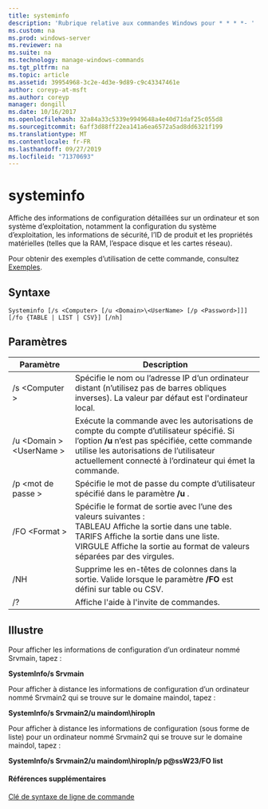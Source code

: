```yaml
---
title: systeminfo
description: 'Rubrique relative aux commandes Windows pour * * * *- '
ms.custom: na
ms.prod: windows-server
ms.reviewer: na
ms.suite: na
ms.technology: manage-windows-commands
ms.tgt_pltfrm: na
ms.topic: article
ms.assetid: 39954968-3c2e-4d3e-9d89-c9c43347461e
author: coreyp-at-msft
ms.author: coreyp
manager: dongill
ms.date: 10/16/2017
ms.openlocfilehash: 32a84a33c5339e9949648a4e40d71daf25c055d8
ms.sourcegitcommit: 6aff3d88ff22ea141a6ea6572a5ad8dd6321f199
ms.translationtype: MT
ms.contentlocale: fr-FR
ms.lasthandoff: 09/27/2019
ms.locfileid: "71370693"
---
```

# <a name="systeminfo"></a>systeminfo



Affiche des informations de configuration détaillées sur un ordinateur et son système d’exploitation, notamment la configuration du système d’exploitation, les informations de sécurité, l’ID de produit et les propriétés matérielles (telles que la RAM, l’espace disque et les cartes réseau).

Pour obtenir des exemples d’utilisation de cette commande, consultez [Exemples](#BKMK_examples).

## <a name="syntax"></a>Syntaxe

```
Systeminfo [/s <Computer> [/u <Domain>\<UserName> [/p <Password>]]] [/fo {TABLE | LIST | CSV}] [/nh]
```

## <a name="parameters"></a>Paramètres

|Paramètre|Description|
|---------|-----------|
|/s \<Computer >|Spécifie le nom ou l’adresse IP d’un ordinateur distant (n’utilisez pas de barres obliques inverses). La valeur par défaut est l'ordinateur local.|
|/u \<Domain > \<UserName >|Exécute la commande avec les autorisations de compte du compte d’utilisateur spécifié. Si l’option **/u** n’est pas spécifiée, cette commande utilise les autorisations de l’utilisateur actuellement connecté à l’ordinateur qui émet la commande.|
|/p \<mot de passe >|Spécifie le mot de passe du compte d’utilisateur spécifié dans le paramètre **/u** .|
|/FO \<Format >|Spécifie le format de sortie avec l’une des valeurs suivantes :</br>TABLEAU Affiche la sortie dans une table.</br>TARIFS Affiche la sortie dans une liste.</br>VIRGULE Affiche la sortie au format de valeurs séparées par des virgules.|
|/NH|Supprime les en-têtes de colonnes dans la sortie. Valide lorsque le paramètre **/FO** est défini sur table ou CSV.|
|/?|Affiche l'aide à l'invite de commandes.|

## <a name="BKMK_examples"></a>Illustre

Pour afficher les informations de configuration d’un ordinateur nommé Srvmain, tapez :

**SystemInfo/s Srvmain**

Pour afficher à distance les informations de configuration d’un ordinateur nommé Srvmain2 qui se trouve sur le domaine maindol, tapez :

**SystemInfo/s Srvmain2/u maindom\hiropln**

Pour afficher à distance les informations de configuration (sous forme de liste) pour un ordinateur nommé Srvmain2 qui se trouve sur le domaine maindol, tapez :

**SystemInfo/s Srvmain2/u maindom\hiropln/p p@ssW23/FO list**

#### <a name="additional-references"></a>Références supplémentaires

[Clé de syntaxe de ligne de commande](command-line-syntax-key.md)